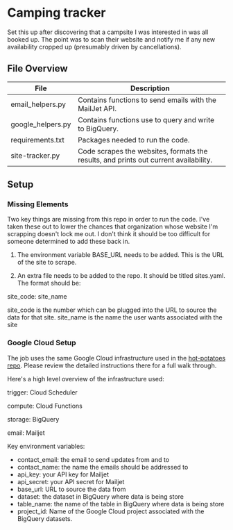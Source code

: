 # Camping tracker
Set this up after discovering that a campsite I was interested in was all booked up. The point was to scan their website and notify me if any new availability cropped up (presumably driven by cancellations).

## File Overview
| File | Description |
|------|-------------|
| email_helpers.py | Contains functions to send emails with the MailJet API.  |
| google_helpers.py | Contains functions use to query and write to BigQuery. |
| requirements.txt | Packages needed to run the code. |
| site-tracker.py | Code scrapes the websites, formats the results, and prints out current availability. |

## Setup

### Missing Elements

Two key things are missing from this repo in order to run the code. I've taken these out to lower the chances that organization whose website I'm scrapping doesn't lock me out. I don't think it should be too difficult for someone determined to add these back in.

1. The environment variable BASE_URL needs to be added. This is the URL of the site to scrape.

2. An extra file needs to be added to the repo. It should be titled sites.yaml. The format should be:

site_code: site_name

site_code is the number which can be plugged into the URL to source the data for that site.
site_name is the name the user wants associated with the site

### Google Cloud Setup

The job uses the same Google Cloud infrastructure used in the [hot-potatoes repo](https://github.com/fritzel56/hot-potatoes). Please review the detailed instructions there for a full walk through.

Here's a high level overview of the infrastructure used:

trigger: Cloud Scheduler

compute: Cloud Functions

storage: BigQuery

email: Mailjet

Key environment variables:
* contact_email: the email to send updates from and to
* contact_name: the name the emails should be addressed to
* api_key: your API key for Mailjet
* api_secret: your API secret for Mailjet
* base_url: URL to source the data from
* dataset: the dataset in BigQuery where data is being store
* table_name: the name of the table in BigQuery where data is being store
* project_id: Name of the Google Cloud project associated with the BigQuery datasets.
